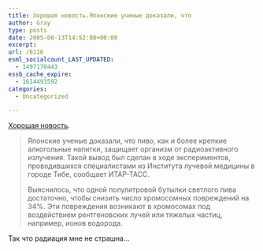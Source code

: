 ```yaml
---
title: Хорошая новость.Японские ученые доказали, что
author: Gray
type: posts
date: 2005-08-13T14:52:08+00:00
excerpt:
url: /6116
esml_socialcount_LAST_UPDATED:
  - 1497178443
essb_cache_expire:
  - 1614493592
categories:
  - Uncategorized

---
```








<a href="http://science.compulenta.ru/221521/" target="_blank">Хорошая новость</a>.

> Японские ученые доказали, что пиво, как и более крепкие алкогольные напитки, защищает организм от радиоактивного излучения. Такой вывод был сделан в ходе экспериментов, проводившихся специалистами из Института лучевой медицины в городе Тибе, сообщает ИТАР-ТАСС.
> 
> Выяснилось, что одной полулитровой бутылки светлого пива достаточно, чтобы снизить число хромосомных повреждений на 34%. Эти повреждения возникают в хромосомах под воздействием рентгеновских лучей или тяжелых частиц, например, ионов водорода. 

Так что радиация мне не страшна&#8230;